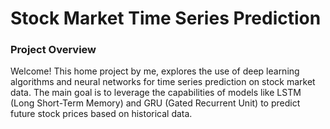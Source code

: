 # Stock Market Time Series Prediction
### Project Overview
Welcome!
This home project by me, explores the use of deep learning algorithms and neural networks for time series prediction on stock market data. The main goal is to leverage the capabilities of models like LSTM (Long Short-Term Memory) and GRU (Gated Recurrent Unit) to predict future stock prices based on historical data.

